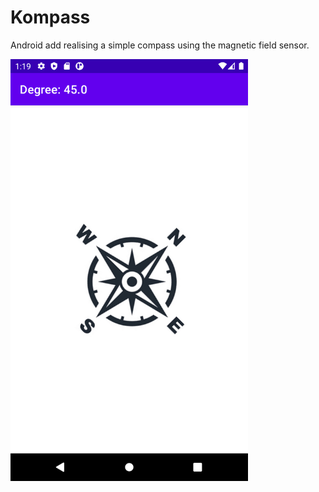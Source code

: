 # Kompass
Android add realising a simple compass using the magnetic field sensor.

<img src="./doc/Screenshot_compass.png" width="380" /> 
